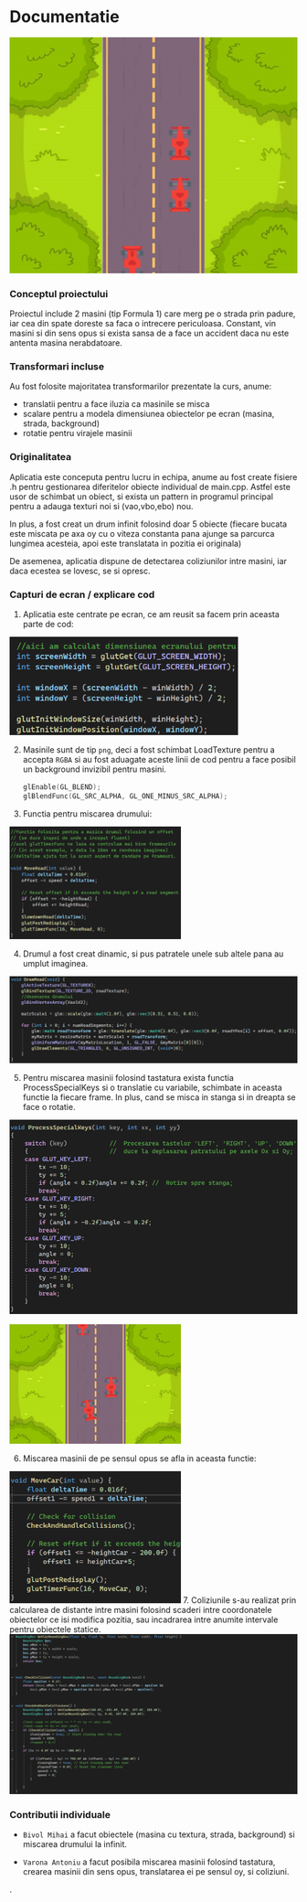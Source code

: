 # Documentatie
![alt text](main_app.png)

### Conceptul proiectului

Proiectul include 2 masini (tip Formula 1) care merg pe o strada prin padure, iar cea din spate doreste sa faca o intrecere periculoasa. 
Constant, vin masini si din sens opus si exista sansa de a face un accident daca nu este antenta masina nerabdatoare.

### Transformari incluse
Au fost folosite majoritatea transformarilor prezentate la curs, anume: 
- translatii pentru a face iluzia ca masinile se misca
- scalare pentru a modela dimensiunea obiectelor pe ecran (masina, strada, background)
- rotatie pentru virajele masinii

### Originalitatea
Aplicatia este conceputa pentru lucru in echipa, anume au fost create fisiere .h pentru gestionarea
diferitelor obiecte individual de main.cpp. Astfel este usor de schimbat un obiect, si exista un pattern in programul principal
pentru a adauga texturi noi si (vao,vbo,ebo) nou.

In plus, a fost creat un drum infinit folosind doar 5 obiecte 
(fiecare bucata este miscata pe axa oy cu o viteza constanta pana ajunge sa parcurca lungimea acesteia, apoi este translatata in pozitia ei originala)

De asemenea, aplicatia dispune de detectarea coliziunilor intre masini, iar daca ecestea se lovesc, se si opresc.

### Capturi de ecran / explicare cod

1. Aplicatia este centrate pe ecran, ce am reusit sa facem prin aceasta parte de cod: 
<img src="code_center.png" alt="drawing" width="400"/>

2. Masinile sunt de tip `png`, deci a fost schimbat LoadTexture pentru a accepta `RGBA`
 si au fost aduagate aceste linii de cod pentru a face posibil un background invizibil pentru masini.
 	```cpp
    glEnable(GL_BLEND);
	glBlendFunc(GL_SRC_ALPHA, GL_ONE_MINUS_SRC_ALPHA); 
    ```

3. Functia pentru miscarea drumului: 
<img src="moveRoad.png" alt="drawing" width="300"/>

4. Drumul a fost creat dinamic, si pus patratele unele sub altele pana au umplut imaginea.

![alt text](image.png)

5. Pentru miscarea masinii folosind tastatura exista functia ProcessSpecialKeys si o translatie 
cu variabile, schimbate in aceasta functie la fiecare frame. In plus, cand se misca in stanga si in dreapta se face o rotatie.

![alt text](image-1.png)

<img src="image-2.png" alt="drawing" width="300"/>

6. Miscarea masinii de pe sensul opus se afla in aceasta functie: 

<img src="image-3.png" alt="drawing" width="300"/>
7. Coliziunile s-au realizat prin calcularea de distante intre masini folosind scaderi intre coordonatele
obiectelor ce isi modifica pozitia, sau incadrarea intre anumite intervale pentru obiectele statice.   

<img src="image-4.png" alt="drawing" width="900"/>

### Contributii individuale

- `Bivol Mihai` a facut obiectele (masina cu textura, strada, background) si miscarea drumului la infinit.

- `Varona Antoniu` a facut posibila miscarea masinii folosind tastatura, crearea masinii din sens opus, translatarea ei pe sensul oy, si coliziuni.

    
.